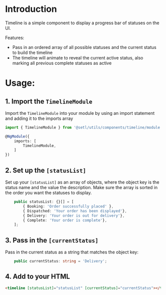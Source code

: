 # Introduction
Timeline is a simple component to display a progress bar of statuses on the UI.

Features:
* Pass in an ordered array of all possible statuses and the current status to build the timeline
* The timeline will animate to reveal the current active status, also marking all previous complete
statuses as active 

# Usage:
## 1. Import the `TimelineModule`

Import the `TimelineModule` into your module by using an import statement and adding it to the imports array

```typescript
import { TimelineModule } from '@setl/utils/components/timeline/module';

@NgModule({
    imports: [
        TimelineModule,
    ]
})
```

## 2. Set up the `[statusList]`

Set up your `[statusList]` as an array of objects, where the object key is the status name and the value the
description. Make sure the array is sorted in the order you want the statuses to display. 

```typescript
    public statusList: {}[] = [
        { Booking: 'Order successfully placed' },
        { Dispatched: 'Your order has been displayed'},
        { Delivery: 'Your order is out for delivery'},
        { Complete: 'Your order is complete'},
    ];
```


## 3. Pass in the `[currentStatus]`

Pass in the current status as a string that matches the object key:

```typescript
    public currentStatus: string = 'Delivery';
```


## 4. Add to your HTML

```html
<timeline [statusList]="statusList" [currentStatus]="currentStatus"></timeline>
```

